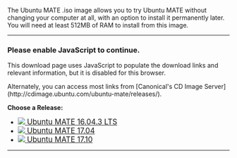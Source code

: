 <!--
.. title: Download
.. slug: download
.. date: 2016-04-04 10:00:00 UTC
.. tags: Ubuntu,MATE,download
.. link:
.. description: Download Ubuntu MATE
.. type: text
.. author: Luke Horwell
-->

The Ubuntu MATE .iso image allows you to try Ubuntu MATE without changing your 
computer at all, with an option to install it permanently later. You will need 
at least 512MB of RAM to install from this image.
<hr />

<noscript>
<div class="alert alert-danger">
<h3>Please enable JavaScript to continue.</h3>
<p>This download page uses JavaScript to populate the download links
and relevant information, but it is disabled for this browser.</p>
<p>Alternately, you can access most links from
[Canonical's CD Image Server](http://cdimage.ubuntu.com/ubuntu-mate/releases/).</p>
</div>
</noscript>

<style>
#arch-list .well {
margin: 0;
padding: 16px;
color: black;
cursor: pointer;
}

#arch-list a:hover {
text-decoration: none;
}

.well.active {
border: 2px solid #9AB270;
color: #fff !important;
background-color: #87a556 !important;
}
</style>

<div id="release-list">
<p><b>Choose a Release:</b></p>
<ul id="release" class="nav nav-pills" role="tablist"><li id="xenial" role="presentation"><a href="#xenial" role="tab" data-toggle="tab"><big><img src="/favicon-32.png"/> Ubuntu MATE 16.04.3 LTS</big></a></li>
<li id="zesty" role="presentation"><a href="#zesty" role="tab" data-toggle="tab"><big><img src="/favicon-32.png"/> Ubuntu MATE 17.04</big></a></li>
<li id="artful" role="presentation"><a href="#artful" role="tab" data-toggle="tab"><big><img src="/favicon-32.png"/> Ubuntu MATE 17.10</big></a></li>
</ul>
</div>

<div id="arch-list" class="row" hidden>
<hr>
<p><b>Choose your Architecture:</b></p>
<a id="amd64" onclick="selected_amd64()">
<div class="col-xs-3 well bs-component">
<h3>64-bit</h3>
<p>
Ideal for computers with:
<ul>
<li>More than 3 GB of RAM.</li>
<li>64-bit capable Intel and AMD processors</li>
<li>UEFI PCs booting in CSM mode.</li>
<li>Modern Intel-based Apple Macs</li>
</ul>
</p>
</div>
</a>
<a id="i386" onclick="selected_i386()">
<div class="col-xs-3 well bs-component">
<h3>32-bit</h3>
<p>
Ideal for computers with:
<ul>
<li>Less than 2 GB of RAM.</li>
<li>Intel and AMD processors.</li>
<li>Ageing PCs with low-RAM resources.</li>
<li>Older Intel-based Apple Macintosh systems.</li>
</ul>
</p>
</div>
</a>
<a id="powerpc" class="xenial " onclick="selected_powerpc()">
<div class="col-xs-3 well bs-component">
<h3>PowerPC</h3>
<p>
Designed for old generation PowerPC-based hardware, like:
<ul>
<li>Apple Macintosh G3, G4 and G5</li>
<li>Apple iBooks and PowerBooks</li>
<li>IBM OpenPower 7xx Machines</li>
</ul>
</p>
</div>
</a>
<a id="armhf" class="xenial " onclick="selected_armhf()">
<div class="col-xs-3 well bs-component">
<h3>Raspberry Pi</h3>
<p>
For aarch32 (ARMv7) computers, like:
<ul>
<li>Raspberry Pi 2</li>
<li>Raspberry Pi 3</li>
</ul>
</p>
</div>
</a>
</div>
<hr />

<div id="download-links" class="row" hidden>
<div id="release-notes" class="row">
<div class="col-xs-3">
<div class="text-center">
<img src="/favicon-144.png" alt="Ubuntu MATE">
</div>
</div>
<div class="col-xs-9">
<h3><span id="present-version"></span> for <span id="present-arch"></span> systems.</h3>
<p>See what's new and any other important information for this release.</p>
<p><a class="xenial" href="https://ubuntu-mate.org/blog/ubuntu-mate-xenial-final-release/"><span class="fa fa-file"></span> Release Announcement</a></p>
<p><a class="zesty" href="/blog/ubuntu-mate-zesty-final-release/"><span class="fa fa-file"></span> Release Announcement</a></p>
<p><a class="artful" href="/blog/ubuntu-mate-artful-alpha2/"><span class="fa fa-file"></span> Release Announcement</a></p>

<p><a class="rpi" href="/raspberry-pi/"><img src="/images/logos/raspberry-pi.png" width="16px" height="16px"> Learn More</a></p>
<p><a class="rpi" href="/raspberry-pi-change-log/"><img src="/images/logos/raspberry-pi.png" width="16px" height="16px"> What's New?</a></p>
<div class="alert alert-success xenial-amd64 xenial-i386 xenial-powerpc " hidden><p><b><span class="fa fa-info-circle"></span> This release has Long Term Support (LTS)</b></p><p>Recommended if you desire a stable system. Support ends <b>April 2019</b>.</p></div>
<div class="alert alert-info zesty-amd64 zesty-i386 zesty-powerpc zesty-armhf " hidden><p><b><span class="fa fa-info-circle"></span> This is an intermediate release</b></p><p>Suitable for people who want to keep up with the latest developments in Ubuntu MATE and Open Source. Support ends <b>January 2018</b>.</p></div>
<div class="alert alert-warning artful-amd64 artful-i386 artful-powerpc artful-armhf " hidden><p><b><span class="fa fa-info-circle"></span> This is a development pre-release</b></p><p>Suitable for developers and tester who want to help with Ubuntu MATE QA, or to provide testing feedback and file issue reports.</p></div>

</div>
</div>
<hr />

<div id="bittorrent" class="row">
<div class="col-xs-3">
<div class="text-center">
<img src="../assets/img/downloads/torrent.png" alt="BitTorrent">
</div>
</div>
<div class="col-xs-9">
<h3>Via Torrent</h3>
<p>If you can spare the bytes, a torrent is the recommended method to download Ubuntu MATE.</p>
<p>
<a class="xenial-powerpc" href="http://cdimage.ubuntu.com/ubuntu-mate/releases/16.04.2/release/ubuntu-mate-16.04.1-desktop-powerpc.iso.torrent" onclick="thanks()"><span class="fa fa-download"></span> ubuntu-mate-16.04.1-desktop-powerpc.iso.torrent</a>
<a class="xenial-armhf" href="https://ubuntu-mate.org/raspberry-pi/ubuntu-mate-16.04.2-desktop-armhf-raspberry-pi.img.xz.torrent" onclick="thanks()"><span class="fa fa-download"></span> ubuntu-mate-16.04.2-desktop-armhf-raspberry-pi.img.xz.torrent</a>
<a class="xenial-amd64" href="http://cdimage.ubuntu.com/ubuntu-mate/releases/16.04.3/release/ubuntu-mate-16.04.3-desktop-amd64.iso.torrent" onclick="thanks()"><span class="fa fa-download"></span> ubuntu-mate-16.04.3-desktop-amd64.iso.torrent</a>
<a class="xenial-i386" href="http://cdimage.ubuntu.com/ubuntu-mate/releases/16.04.3/release/ubuntu-mate-16.04.3-desktop-i386.iso.torrent" onclick="thanks()"><span class="fa fa-download"></span> ubuntu-mate-16.04.3-desktop-i386.iso.torrent</a>
<a class="zesty-amd64" href="http://cdimage.ubuntu.com/ubuntu-mate/releases/17.04/release/ubuntu-mate-17.04-desktop-amd64.iso.torrent" onclick="thanks()"><span class="fa fa-download"></span> ubuntu-mate-17.04-desktop-amd64.iso.torrent</a>
<a class="zesty-i386" href="http://cdimage.ubuntu.com/ubuntu-mate/releases/17.04/release/ubuntu-mate-17.04-desktop-i386.iso.torrent" onclick="thanks()"><span class="fa fa-download"></span> ubuntu-mate-17.04-desktop-i386.iso.torrent</a>
<a class="artful-amd64" href="http://cdimage.ubuntu.com/ubuntu-mate/releases/17.10/alpha-2/artful-desktop-amd64.iso.torrent" onclick="thanks()"><span class="fa fa-download"></span> artful-desktop-amd64.iso.torrent</a>
<a class="artful-i386" href="http://cdimage.ubuntu.com/ubuntu-mate/releases/17.10/alpha-2/artful-desktop-i386.iso.torrent" onclick="thanks()"><span class="fa fa-download"></span> artful-desktop-i386.iso.torrent</a>

</p>
<p>
<a class="xenial-amd64" href="magnet:?xt=urn:btih:fa5a86377cc38d2bd75339ebe5c0ebc5f593cb90&dn=ubuntu-mate-16.04.3-desktop-amd64.iso" onclick="thanks()"><span class="fa fa-magnet"></span> Magnet Link</a>
<a class="xenial-i386" href="magnet:?xt=urn:btih:deca97f1846e023ca6292f3cce0370b6094d9fad&dn=ubuntu-mate-16.04.3-desktop-i386.iso" onclick="thanks()"><span class="fa fa-magnet"></span> Magnet Link</a>
<a class="xenial-powerpc" href="magnet:?xt=urn:btih:f29b7235363d0456f52aaf8eb8b748e980837305&dn=ubuntu-mate-16.04.1-desktop-powerpc.iso" onclick="thanks()"><span class="fa fa-magnet"></span> Magnet Link</a>
<a class="xenial-armhf" href="magnet:?xt=urn:btih:d0f23c109d8662a3fe9338f75839af8d57e5d4a9&dn=ubuntu-mate-16.04.2-desktop-armhf-raspberry-pi.img.xz" onclick="thanks()"><span class="fa fa-magnet"></span> Magnet Link</a>
<a class="zesty-amd64" href="magnet:?xt=urn:btih:17e03ce12145d3cd308a203c53731f9845929239&dn=ubuntu-mate-17.04-desktop-amd64.iso" onclick="thanks()"><span class="fa fa-magnet"></span> Magnet Link</a>
<a class="zesty-i386" href="magnet:?xt=urn:btih:c822889553580c896f73da3fdc48610af48e50dc&dn=ubuntu-mate-17.04-desktop-i386.iso" onclick="thanks()"><span class="fa fa-magnet"></span> Magnet Link</a>
<a class="artful-amd64" href="magnet:?xt=urn:btih:fad5572ea7d2dcfafa3a34cd59e59ac26be62c53&dn=artful-desktop-amd64.iso" onclick="thanks()"><span class="fa fa-magnet"></span> Magnet Link</a>
<a class="artful-i386" href="magnet:?xt=urn:btih:6b27d8cfea714cad5f513680dcd96a3b6dc535f1&dn=artful-desktop-i386.iso" onclick="thanks()"><span class="fa fa-magnet"></span> Magnet Link</a>
<a title="Opens your BitTorrent client. This method is trackerless and doesn't utilize web seeds. The true peer to peer option.">
<span class="fa fa-info-circle"></span>
</a>
</p>
</div>
</div>
<hr />

<div class="row">
<div class="col-xs-3">
<div class="text-center">
<br>
<img src="../assets/img/downloads/download-tips.png" alt="Download Tip">
</div>
</div>
<div class="col-xs-9">
<br>
<h3>Download Tip</h3>
<p>
<b>A little bit can go a long way.</b> If everyone who downloaded Ubuntu MATE donated <b>$2.50</b>
it would fund the full-time development of Ubuntu MATE and MATE Desktop.
<u>Please help both projects flourish by showing your support with a tip.</u>
</p>
<div class="row"><div class="xenial-amd64 col-xs-3"><form name="single" class="form-horizontal" action="https://www.paypal.com/cgi-bin/webscr" method="post">
<fieldset><button type="submit" class="btn btn-primary">Tip us <b>$2.50</b></button></fieldset>
<input type="hidden" name="cmd" value="_xclick">          <input type="hidden" name="business" value="6282B4CZGVCB6">          <input type="hidden" name="item_name" value="Ubuntu MATE 16.04.3 amd64 Download Tip">          <input type="hidden" name="no_shipping" value="1">          <input type="hidden" name="no_note" value="1">          <input type="hidden" name="charset" value="UTF-8">          <input type="hidden" name="amount" value="2.50">          <input type="hidden" name="currency_code" value="USD">          <input type="hidden" name="src" value="1"><input type="hidden" name="sra" value="1">           <input type="hidden" name="return" value="https://ubuntu-mate.org/donation-completed/">           <input type="hidden" name="cancel_return" value="https://ubuntu-mate.org/donation-cancelled/">
</form></div>
<div class="xenial-amd64 col-xs-3"><form name="single" class="form-horizontal" action="https://www.paypal.com/cgi-bin/webscr" method="post">
<fieldset><button type="submit" class="btn btn-primary">Tip us <b>$5</b></button></fieldset>
<input type="hidden" name="cmd" value="_xclick">          <input type="hidden" name="business" value="6282B4CZGVCB6">          <input type="hidden" name="item_name" value="Ubuntu MATE 16.04.3 amd64 Download Tip">          <input type="hidden" name="no_shipping" value="1">          <input type="hidden" name="no_note" value="1">          <input type="hidden" name="charset" value="UTF-8">          <input type="hidden" name="amount" value="5">          <input type="hidden" name="currency_code" value="USD">          <input type="hidden" name="src" value="1"><input type="hidden" name="sra" value="1">           <input type="hidden" name="return" value="https://ubuntu-mate.org/donation-completed/">           <input type="hidden" name="cancel_return" value="https://ubuntu-mate.org/donation-cancelled/">
</form></div>
<div class="xenial-amd64 col-xs-3"><form name="single" class="form-horizontal" action="https://www.paypal.com/cgi-bin/webscr" method="post">
<fieldset><button type="submit" class="btn btn-primary">Tip us <b>$10</b></button></fieldset>
<input type="hidden" name="cmd" value="_xclick">          <input type="hidden" name="business" value="6282B4CZGVCB6">          <input type="hidden" name="item_name" value="Ubuntu MATE 16.04.3 amd64 Download Tip">          <input type="hidden" name="no_shipping" value="1">          <input type="hidden" name="no_note" value="1">          <input type="hidden" name="charset" value="UTF-8">          <input type="hidden" name="amount" value="10">          <input type="hidden" name="currency_code" value="USD">          <input type="hidden" name="src" value="1"><input type="hidden" name="sra" value="1">           <input type="hidden" name="return" value="https://ubuntu-mate.org/donation-completed/">           <input type="hidden" name="cancel_return" value="https://ubuntu-mate.org/donation-cancelled/">
</form></div>
<div class="xenial-amd64 col-xs-3"><form name="single" class="form-horizontal" action="https://www.paypal.com/cgi-bin/webscr" method="post">
<fieldset><button type="submit" class="btn btn-primary">Tip us <b>$20</b></button></fieldset>
<input type="hidden" name="cmd" value="_xclick">          <input type="hidden" name="business" value="6282B4CZGVCB6">          <input type="hidden" name="item_name" value="Ubuntu MATE 16.04.3 amd64 Download Tip">          <input type="hidden" name="no_shipping" value="1">          <input type="hidden" name="no_note" value="1">          <input type="hidden" name="charset" value="UTF-8">          <input type="hidden" name="amount" value="20">          <input type="hidden" name="currency_code" value="USD">          <input type="hidden" name="src" value="1"><input type="hidden" name="sra" value="1">           <input type="hidden" name="return" value="https://ubuntu-mate.org/donation-completed/">           <input type="hidden" name="cancel_return" value="https://ubuntu-mate.org/donation-cancelled/">
</form></div>
<div class="xenial-i386 col-xs-3"><form name="single" class="form-horizontal" action="https://www.paypal.com/cgi-bin/webscr" method="post">
<fieldset><button type="submit" class="btn btn-primary">Tip us <b>$2.50</b></button></fieldset>
<input type="hidden" name="cmd" value="_xclick">          <input type="hidden" name="business" value="6282B4CZGVCB6">          <input type="hidden" name="item_name" value="Ubuntu MATE 16.04.3 i386 Download Tip">          <input type="hidden" name="no_shipping" value="1">          <input type="hidden" name="no_note" value="1">          <input type="hidden" name="charset" value="UTF-8">          <input type="hidden" name="amount" value="2.50">          <input type="hidden" name="currency_code" value="USD">          <input type="hidden" name="src" value="1"><input type="hidden" name="sra" value="1">           <input type="hidden" name="return" value="https://ubuntu-mate.org/donation-completed/">           <input type="hidden" name="cancel_return" value="https://ubuntu-mate.org/donation-cancelled/">
</form></div>
<div class="xenial-i386 col-xs-3"><form name="single" class="form-horizontal" action="https://www.paypal.com/cgi-bin/webscr" method="post">
<fieldset><button type="submit" class="btn btn-primary">Tip us <b>$5</b></button></fieldset>
<input type="hidden" name="cmd" value="_xclick">          <input type="hidden" name="business" value="6282B4CZGVCB6">          <input type="hidden" name="item_name" value="Ubuntu MATE 16.04.3 i386 Download Tip">          <input type="hidden" name="no_shipping" value="1">          <input type="hidden" name="no_note" value="1">          <input type="hidden" name="charset" value="UTF-8">          <input type="hidden" name="amount" value="5">          <input type="hidden" name="currency_code" value="USD">          <input type="hidden" name="src" value="1"><input type="hidden" name="sra" value="1">           <input type="hidden" name="return" value="https://ubuntu-mate.org/donation-completed/">           <input type="hidden" name="cancel_return" value="https://ubuntu-mate.org/donation-cancelled/">
</form></div>
<div class="xenial-i386 col-xs-3"><form name="single" class="form-horizontal" action="https://www.paypal.com/cgi-bin/webscr" method="post">
<fieldset><button type="submit" class="btn btn-primary">Tip us <b>$10</b></button></fieldset>
<input type="hidden" name="cmd" value="_xclick">          <input type="hidden" name="business" value="6282B4CZGVCB6">          <input type="hidden" name="item_name" value="Ubuntu MATE 16.04.3 i386 Download Tip">          <input type="hidden" name="no_shipping" value="1">          <input type="hidden" name="no_note" value="1">          <input type="hidden" name="charset" value="UTF-8">          <input type="hidden" name="amount" value="10">          <input type="hidden" name="currency_code" value="USD">          <input type="hidden" name="src" value="1"><input type="hidden" name="sra" value="1">           <input type="hidden" name="return" value="https://ubuntu-mate.org/donation-completed/">           <input type="hidden" name="cancel_return" value="https://ubuntu-mate.org/donation-cancelled/">
</form></div>
<div class="xenial-i386 col-xs-3"><form name="single" class="form-horizontal" action="https://www.paypal.com/cgi-bin/webscr" method="post">
<fieldset><button type="submit" class="btn btn-primary">Tip us <b>$20</b></button></fieldset>
<input type="hidden" name="cmd" value="_xclick">          <input type="hidden" name="business" value="6282B4CZGVCB6">          <input type="hidden" name="item_name" value="Ubuntu MATE 16.04.3 i386 Download Tip">          <input type="hidden" name="no_shipping" value="1">          <input type="hidden" name="no_note" value="1">          <input type="hidden" name="charset" value="UTF-8">          <input type="hidden" name="amount" value="20">          <input type="hidden" name="currency_code" value="USD">          <input type="hidden" name="src" value="1"><input type="hidden" name="sra" value="1">           <input type="hidden" name="return" value="https://ubuntu-mate.org/donation-completed/">           <input type="hidden" name="cancel_return" value="https://ubuntu-mate.org/donation-cancelled/">
</form></div>
<div class="xenial-powerpc col-xs-3"><form name="single" class="form-horizontal" action="https://www.paypal.com/cgi-bin/webscr" method="post">
<fieldset><button type="submit" class="btn btn-primary">Tip us <b>$2.50</b></button></fieldset>
<input type="hidden" name="cmd" value="_xclick">          <input type="hidden" name="business" value="6282B4CZGVCB6">          <input type="hidden" name="item_name" value="Ubuntu MATE 16.04.1 for PowerPC Download Tip">          <input type="hidden" name="no_shipping" value="1">          <input type="hidden" name="no_note" value="1">          <input type="hidden" name="charset" value="UTF-8">          <input type="hidden" name="amount" value="2.50">          <input type="hidden" name="currency_code" value="USD">          <input type="hidden" name="src" value="1"><input type="hidden" name="sra" value="1">           <input type="hidden" name="return" value="https://ubuntu-mate.org/donation-completed/">           <input type="hidden" name="cancel_return" value="https://ubuntu-mate.org/donation-cancelled/">
</form></div>
<div class="xenial-powerpc col-xs-3"><form name="single" class="form-horizontal" action="https://www.paypal.com/cgi-bin/webscr" method="post">
<fieldset><button type="submit" class="btn btn-primary">Tip us <b>$5</b></button></fieldset>
<input type="hidden" name="cmd" value="_xclick">          <input type="hidden" name="business" value="6282B4CZGVCB6">          <input type="hidden" name="item_name" value="Ubuntu MATE 16.04.1 for PowerPC Download Tip">          <input type="hidden" name="no_shipping" value="1">          <input type="hidden" name="no_note" value="1">          <input type="hidden" name="charset" value="UTF-8">          <input type="hidden" name="amount" value="5">          <input type="hidden" name="currency_code" value="USD">          <input type="hidden" name="src" value="1"><input type="hidden" name="sra" value="1">           <input type="hidden" name="return" value="https://ubuntu-mate.org/donation-completed/">           <input type="hidden" name="cancel_return" value="https://ubuntu-mate.org/donation-cancelled/">
</form></div>
<div class="xenial-powerpc col-xs-3"><form name="single" class="form-horizontal" action="https://www.paypal.com/cgi-bin/webscr" method="post">
<fieldset><button type="submit" class="btn btn-primary">Tip us <b>$10</b></button></fieldset>
<input type="hidden" name="cmd" value="_xclick">          <input type="hidden" name="business" value="6282B4CZGVCB6">          <input type="hidden" name="item_name" value="Ubuntu MATE 16.04.1 for PowerPC Download Tip">          <input type="hidden" name="no_shipping" value="1">          <input type="hidden" name="no_note" value="1">          <input type="hidden" name="charset" value="UTF-8">          <input type="hidden" name="amount" value="10">          <input type="hidden" name="currency_code" value="USD">          <input type="hidden" name="src" value="1"><input type="hidden" name="sra" value="1">           <input type="hidden" name="return" value="https://ubuntu-mate.org/donation-completed/">           <input type="hidden" name="cancel_return" value="https://ubuntu-mate.org/donation-cancelled/">
</form></div>
<div class="xenial-powerpc col-xs-3"><form name="single" class="form-horizontal" action="https://www.paypal.com/cgi-bin/webscr" method="post">
<fieldset><button type="submit" class="btn btn-primary">Tip us <b>$20</b></button></fieldset>
<input type="hidden" name="cmd" value="_xclick">          <input type="hidden" name="business" value="6282B4CZGVCB6">          <input type="hidden" name="item_name" value="Ubuntu MATE 16.04.1 for PowerPC Download Tip">          <input type="hidden" name="no_shipping" value="1">          <input type="hidden" name="no_note" value="1">          <input type="hidden" name="charset" value="UTF-8">          <input type="hidden" name="amount" value="20">          <input type="hidden" name="currency_code" value="USD">          <input type="hidden" name="src" value="1"><input type="hidden" name="sra" value="1">           <input type="hidden" name="return" value="https://ubuntu-mate.org/donation-completed/">           <input type="hidden" name="cancel_return" value="https://ubuntu-mate.org/donation-cancelled/">
</form></div>
<div class="xenial-armhf col-xs-3"><form name="single" class="form-horizontal" action="https://www.paypal.com/cgi-bin/webscr" method="post">
<fieldset><button type="submit" class="btn btn-primary">Tip us <b>$2.50</b></button></fieldset>
<input type="hidden" name="cmd" value="_xclick">          <input type="hidden" name="business" value="6282B4CZGVCB6">          <input type="hidden" name="item_name" value="Ubuntu MATE 16.04.2 for Raspberry Pi 2 and 3 Download Tip">          <input type="hidden" name="no_shipping" value="1">          <input type="hidden" name="no_note" value="1">          <input type="hidden" name="charset" value="UTF-8">          <input type="hidden" name="amount" value="2.50">          <input type="hidden" name="currency_code" value="USD">          <input type="hidden" name="src" value="1"><input type="hidden" name="sra" value="1">           <input type="hidden" name="return" value="https://ubuntu-mate.org/donation-completed/">           <input type="hidden" name="cancel_return" value="https://ubuntu-mate.org/donation-cancelled/">
</form></div>
<div class="xenial-armhf col-xs-3"><form name="single" class="form-horizontal" action="https://www.paypal.com/cgi-bin/webscr" method="post">
<fieldset><button type="submit" class="btn btn-primary">Tip us <b>$5</b></button></fieldset>
<input type="hidden" name="cmd" value="_xclick">          <input type="hidden" name="business" value="6282B4CZGVCB6">          <input type="hidden" name="item_name" value="Ubuntu MATE 16.04.2 for Raspberry Pi 2 and 3 Download Tip">          <input type="hidden" name="no_shipping" value="1">          <input type="hidden" name="no_note" value="1">          <input type="hidden" name="charset" value="UTF-8">          <input type="hidden" name="amount" value="5">          <input type="hidden" name="currency_code" value="USD">          <input type="hidden" name="src" value="1"><input type="hidden" name="sra" value="1">           <input type="hidden" name="return" value="https://ubuntu-mate.org/donation-completed/">           <input type="hidden" name="cancel_return" value="https://ubuntu-mate.org/donation-cancelled/">
</form></div>
<div class="xenial-armhf col-xs-3"><form name="single" class="form-horizontal" action="https://www.paypal.com/cgi-bin/webscr" method="post">
<fieldset><button type="submit" class="btn btn-primary">Tip us <b>$10</b></button></fieldset>
<input type="hidden" name="cmd" value="_xclick">          <input type="hidden" name="business" value="6282B4CZGVCB6">          <input type="hidden" name="item_name" value="Ubuntu MATE 16.04.2 for Raspberry Pi 2 and 3 Download Tip">          <input type="hidden" name="no_shipping" value="1">          <input type="hidden" name="no_note" value="1">          <input type="hidden" name="charset" value="UTF-8">          <input type="hidden" name="amount" value="10">          <input type="hidden" name="currency_code" value="USD">          <input type="hidden" name="src" value="1"><input type="hidden" name="sra" value="1">           <input type="hidden" name="return" value="https://ubuntu-mate.org/donation-completed/">           <input type="hidden" name="cancel_return" value="https://ubuntu-mate.org/donation-cancelled/">
</form></div>
<div class="xenial-armhf col-xs-3"><form name="single" class="form-horizontal" action="https://www.paypal.com/cgi-bin/webscr" method="post">
<fieldset><button type="submit" class="btn btn-primary">Tip us <b>$20</b></button></fieldset>
<input type="hidden" name="cmd" value="_xclick">          <input type="hidden" name="business" value="6282B4CZGVCB6">          <input type="hidden" name="item_name" value="Ubuntu MATE 16.04.2 for Raspberry Pi 2 and 3 Download Tip">          <input type="hidden" name="no_shipping" value="1">          <input type="hidden" name="no_note" value="1">          <input type="hidden" name="charset" value="UTF-8">          <input type="hidden" name="amount" value="20">          <input type="hidden" name="currency_code" value="USD">          <input type="hidden" name="src" value="1"><input type="hidden" name="sra" value="1">           <input type="hidden" name="return" value="https://ubuntu-mate.org/donation-completed/">           <input type="hidden" name="cancel_return" value="https://ubuntu-mate.org/donation-cancelled/">
</form></div>
<div class="zesty-amd64 col-xs-3"><form name="single" class="form-horizontal" action="https://www.paypal.com/cgi-bin/webscr" method="post">
<fieldset><button type="submit" class="btn btn-primary">Tip us <b>$2.50</b></button></fieldset>
<input type="hidden" name="cmd" value="_xclick">          <input type="hidden" name="business" value="6282B4CZGVCB6">          <input type="hidden" name="item_name" value="Ubuntu MATE 17.04 amd64 Download Tip">          <input type="hidden" name="no_shipping" value="1">          <input type="hidden" name="no_note" value="1">          <input type="hidden" name="charset" value="UTF-8">          <input type="hidden" name="amount" value="2.50">          <input type="hidden" name="currency_code" value="USD">          <input type="hidden" name="src" value="1"><input type="hidden" name="sra" value="1">           <input type="hidden" name="return" value="https://ubuntu-mate.org/donation-completed/">           <input type="hidden" name="cancel_return" value="https://ubuntu-mate.org/donation-cancelled/">
</form></div>
<div class="zesty-amd64 col-xs-3"><form name="single" class="form-horizontal" action="https://www.paypal.com/cgi-bin/webscr" method="post">
<fieldset><button type="submit" class="btn btn-primary">Tip us <b>$5</b></button></fieldset>
<input type="hidden" name="cmd" value="_xclick">          <input type="hidden" name="business" value="6282B4CZGVCB6">          <input type="hidden" name="item_name" value="Ubuntu MATE 17.04 amd64 Download Tip">          <input type="hidden" name="no_shipping" value="1">          <input type="hidden" name="no_note" value="1">          <input type="hidden" name="charset" value="UTF-8">          <input type="hidden" name="amount" value="5">          <input type="hidden" name="currency_code" value="USD">          <input type="hidden" name="src" value="1"><input type="hidden" name="sra" value="1">           <input type="hidden" name="return" value="https://ubuntu-mate.org/donation-completed/">           <input type="hidden" name="cancel_return" value="https://ubuntu-mate.org/donation-cancelled/">
</form></div>
<div class="zesty-amd64 col-xs-3"><form name="single" class="form-horizontal" action="https://www.paypal.com/cgi-bin/webscr" method="post">
<fieldset><button type="submit" class="btn btn-primary">Tip us <b>$10</b></button></fieldset>
<input type="hidden" name="cmd" value="_xclick">          <input type="hidden" name="business" value="6282B4CZGVCB6">          <input type="hidden" name="item_name" value="Ubuntu MATE 17.04 amd64 Download Tip">          <input type="hidden" name="no_shipping" value="1">          <input type="hidden" name="no_note" value="1">          <input type="hidden" name="charset" value="UTF-8">          <input type="hidden" name="amount" value="10">          <input type="hidden" name="currency_code" value="USD">          <input type="hidden" name="src" value="1"><input type="hidden" name="sra" value="1">           <input type="hidden" name="return" value="https://ubuntu-mate.org/donation-completed/">           <input type="hidden" name="cancel_return" value="https://ubuntu-mate.org/donation-cancelled/">
</form></div>
<div class="zesty-amd64 col-xs-3"><form name="single" class="form-horizontal" action="https://www.paypal.com/cgi-bin/webscr" method="post">
<fieldset><button type="submit" class="btn btn-primary">Tip us <b>$20</b></button></fieldset>
<input type="hidden" name="cmd" value="_xclick">          <input type="hidden" name="business" value="6282B4CZGVCB6">          <input type="hidden" name="item_name" value="Ubuntu MATE 17.04 amd64 Download Tip">          <input type="hidden" name="no_shipping" value="1">          <input type="hidden" name="no_note" value="1">          <input type="hidden" name="charset" value="UTF-8">          <input type="hidden" name="amount" value="20">          <input type="hidden" name="currency_code" value="USD">          <input type="hidden" name="src" value="1"><input type="hidden" name="sra" value="1">           <input type="hidden" name="return" value="https://ubuntu-mate.org/donation-completed/">           <input type="hidden" name="cancel_return" value="https://ubuntu-mate.org/donation-cancelled/">
</form></div>
<div class="zesty-i386 col-xs-3"><form name="single" class="form-horizontal" action="https://www.paypal.com/cgi-bin/webscr" method="post">
<fieldset><button type="submit" class="btn btn-primary">Tip us <b>$2.50</b></button></fieldset>
<input type="hidden" name="cmd" value="_xclick">          <input type="hidden" name="business" value="6282B4CZGVCB6">          <input type="hidden" name="item_name" value="Ubuntu MATE 17.04 i386 Download Tip">          <input type="hidden" name="no_shipping" value="1">          <input type="hidden" name="no_note" value="1">          <input type="hidden" name="charset" value="UTF-8">          <input type="hidden" name="amount" value="2.50">          <input type="hidden" name="currency_code" value="USD">          <input type="hidden" name="src" value="1"><input type="hidden" name="sra" value="1">           <input type="hidden" name="return" value="https://ubuntu-mate.org/donation-completed/">           <input type="hidden" name="cancel_return" value="https://ubuntu-mate.org/donation-cancelled/">
</form></div>
<div class="zesty-i386 col-xs-3"><form name="single" class="form-horizontal" action="https://www.paypal.com/cgi-bin/webscr" method="post">
<fieldset><button type="submit" class="btn btn-primary">Tip us <b>$5</b></button></fieldset>
<input type="hidden" name="cmd" value="_xclick">          <input type="hidden" name="business" value="6282B4CZGVCB6">          <input type="hidden" name="item_name" value="Ubuntu MATE 17.04 i386 Download Tip">          <input type="hidden" name="no_shipping" value="1">          <input type="hidden" name="no_note" value="1">          <input type="hidden" name="charset" value="UTF-8">          <input type="hidden" name="amount" value="5">          <input type="hidden" name="currency_code" value="USD">          <input type="hidden" name="src" value="1"><input type="hidden" name="sra" value="1">           <input type="hidden" name="return" value="https://ubuntu-mate.org/donation-completed/">           <input type="hidden" name="cancel_return" value="https://ubuntu-mate.org/donation-cancelled/">
</form></div>
<div class="zesty-i386 col-xs-3"><form name="single" class="form-horizontal" action="https://www.paypal.com/cgi-bin/webscr" method="post">
<fieldset><button type="submit" class="btn btn-primary">Tip us <b>$10</b></button></fieldset>
<input type="hidden" name="cmd" value="_xclick">          <input type="hidden" name="business" value="6282B4CZGVCB6">          <input type="hidden" name="item_name" value="Ubuntu MATE 17.04 i386 Download Tip">          <input type="hidden" name="no_shipping" value="1">          <input type="hidden" name="no_note" value="1">          <input type="hidden" name="charset" value="UTF-8">          <input type="hidden" name="amount" value="10">          <input type="hidden" name="currency_code" value="USD">          <input type="hidden" name="src" value="1"><input type="hidden" name="sra" value="1">           <input type="hidden" name="return" value="https://ubuntu-mate.org/donation-completed/">           <input type="hidden" name="cancel_return" value="https://ubuntu-mate.org/donation-cancelled/">
</form></div>
<div class="zesty-i386 col-xs-3"><form name="single" class="form-horizontal" action="https://www.paypal.com/cgi-bin/webscr" method="post">
<fieldset><button type="submit" class="btn btn-primary">Tip us <b>$20</b></button></fieldset>
<input type="hidden" name="cmd" value="_xclick">          <input type="hidden" name="business" value="6282B4CZGVCB6">          <input type="hidden" name="item_name" value="Ubuntu MATE 17.04 i386 Download Tip">          <input type="hidden" name="no_shipping" value="1">          <input type="hidden" name="no_note" value="1">          <input type="hidden" name="charset" value="UTF-8">          <input type="hidden" name="amount" value="20">          <input type="hidden" name="currency_code" value="USD">          <input type="hidden" name="src" value="1"><input type="hidden" name="sra" value="1">           <input type="hidden" name="return" value="https://ubuntu-mate.org/donation-completed/">           <input type="hidden" name="cancel_return" value="https://ubuntu-mate.org/donation-cancelled/">
</form></div>
<div class="zesty-armhf col-xs-3"><form name="single" class="form-horizontal" action="https://www.paypal.com/cgi-bin/webscr" method="post">
<fieldset><button type="submit" class="btn btn-primary">Tip us <b>$2.50</b></button></fieldset>
<input type="hidden" name="cmd" value="_xclick">          <input type="hidden" name="business" value="6282B4CZGVCB6">          <input type="hidden" name="item_name" value="Ubuntu MATE 17.04 for Raspberry Pi 2 and 3 Download Tip">          <input type="hidden" name="no_shipping" value="1">          <input type="hidden" name="no_note" value="1">          <input type="hidden" name="charset" value="UTF-8">          <input type="hidden" name="amount" value="2.50">          <input type="hidden" name="currency_code" value="USD">          <input type="hidden" name="src" value="1"><input type="hidden" name="sra" value="1">           <input type="hidden" name="return" value="https://ubuntu-mate.org/donation-completed/">           <input type="hidden" name="cancel_return" value="https://ubuntu-mate.org/donation-cancelled/">
</form></div>
<div class="zesty-armhf col-xs-3"><form name="single" class="form-horizontal" action="https://www.paypal.com/cgi-bin/webscr" method="post">
<fieldset><button type="submit" class="btn btn-primary">Tip us <b>$5</b></button></fieldset>
<input type="hidden" name="cmd" value="_xclick">          <input type="hidden" name="business" value="6282B4CZGVCB6">          <input type="hidden" name="item_name" value="Ubuntu MATE 17.04 for Raspberry Pi 2 and 3 Download Tip">          <input type="hidden" name="no_shipping" value="1">          <input type="hidden" name="no_note" value="1">          <input type="hidden" name="charset" value="UTF-8">          <input type="hidden" name="amount" value="5">          <input type="hidden" name="currency_code" value="USD">          <input type="hidden" name="src" value="1"><input type="hidden" name="sra" value="1">           <input type="hidden" name="return" value="https://ubuntu-mate.org/donation-completed/">           <input type="hidden" name="cancel_return" value="https://ubuntu-mate.org/donation-cancelled/">
</form></div>
<div class="zesty-armhf col-xs-3"><form name="single" class="form-horizontal" action="https://www.paypal.com/cgi-bin/webscr" method="post">
<fieldset><button type="submit" class="btn btn-primary">Tip us <b>$10</b></button></fieldset>
<input type="hidden" name="cmd" value="_xclick">          <input type="hidden" name="business" value="6282B4CZGVCB6">          <input type="hidden" name="item_name" value="Ubuntu MATE 17.04 for Raspberry Pi 2 and 3 Download Tip">          <input type="hidden" name="no_shipping" value="1">          <input type="hidden" name="no_note" value="1">          <input type="hidden" name="charset" value="UTF-8">          <input type="hidden" name="amount" value="10">          <input type="hidden" name="currency_code" value="USD">          <input type="hidden" name="src" value="1"><input type="hidden" name="sra" value="1">           <input type="hidden" name="return" value="https://ubuntu-mate.org/donation-completed/">           <input type="hidden" name="cancel_return" value="https://ubuntu-mate.org/donation-cancelled/">
</form></div>
<div class="zesty-armhf col-xs-3"><form name="single" class="form-horizontal" action="https://www.paypal.com/cgi-bin/webscr" method="post">
<fieldset><button type="submit" class="btn btn-primary">Tip us <b>$20</b></button></fieldset>
<input type="hidden" name="cmd" value="_xclick">          <input type="hidden" name="business" value="6282B4CZGVCB6">          <input type="hidden" name="item_name" value="Ubuntu MATE 17.04 for Raspberry Pi 2 and 3 Download Tip">          <input type="hidden" name="no_shipping" value="1">          <input type="hidden" name="no_note" value="1">          <input type="hidden" name="charset" value="UTF-8">          <input type="hidden" name="amount" value="20">          <input type="hidden" name="currency_code" value="USD">          <input type="hidden" name="src" value="1"><input type="hidden" name="sra" value="1">           <input type="hidden" name="return" value="https://ubuntu-mate.org/donation-completed/">           <input type="hidden" name="cancel_return" value="https://ubuntu-mate.org/donation-cancelled/">
</form></div>
<div class="artful-amd64 col-xs-3"><form name="single" class="form-horizontal" action="https://www.paypal.com/cgi-bin/webscr" method="post">
<fieldset><button type="submit" class="btn btn-primary">Tip us <b>$2.50</b></button></fieldset>
<input type="hidden" name="cmd" value="_xclick">          <input type="hidden" name="business" value="6282B4CZGVCB6">          <input type="hidden" name="item_name" value="Ubuntu MATE 17.10 amd64 Download Tip">          <input type="hidden" name="no_shipping" value="1">          <input type="hidden" name="no_note" value="1">          <input type="hidden" name="charset" value="UTF-8">          <input type="hidden" name="amount" value="2.50">          <input type="hidden" name="currency_code" value="USD">          <input type="hidden" name="src" value="1"><input type="hidden" name="sra" value="1">           <input type="hidden" name="return" value="https://ubuntu-mate.org/donation-completed/">           <input type="hidden" name="cancel_return" value="https://ubuntu-mate.org/donation-cancelled/">
</form></div>
<div class="artful-amd64 col-xs-3"><form name="single" class="form-horizontal" action="https://www.paypal.com/cgi-bin/webscr" method="post">
<fieldset><button type="submit" class="btn btn-primary">Tip us <b>$5</b></button></fieldset>
<input type="hidden" name="cmd" value="_xclick">          <input type="hidden" name="business" value="6282B4CZGVCB6">          <input type="hidden" name="item_name" value="Ubuntu MATE 17.10 amd64 Download Tip">          <input type="hidden" name="no_shipping" value="1">          <input type="hidden" name="no_note" value="1">          <input type="hidden" name="charset" value="UTF-8">          <input type="hidden" name="amount" value="5">          <input type="hidden" name="currency_code" value="USD">          <input type="hidden" name="src" value="1"><input type="hidden" name="sra" value="1">           <input type="hidden" name="return" value="https://ubuntu-mate.org/donation-completed/">           <input type="hidden" name="cancel_return" value="https://ubuntu-mate.org/donation-cancelled/">
</form></div>
<div class="artful-amd64 col-xs-3"><form name="single" class="form-horizontal" action="https://www.paypal.com/cgi-bin/webscr" method="post">
<fieldset><button type="submit" class="btn btn-primary">Tip us <b>$10</b></button></fieldset>
<input type="hidden" name="cmd" value="_xclick">          <input type="hidden" name="business" value="6282B4CZGVCB6">          <input type="hidden" name="item_name" value="Ubuntu MATE 17.10 amd64 Download Tip">          <input type="hidden" name="no_shipping" value="1">          <input type="hidden" name="no_note" value="1">          <input type="hidden" name="charset" value="UTF-8">          <input type="hidden" name="amount" value="10">          <input type="hidden" name="currency_code" value="USD">          <input type="hidden" name="src" value="1"><input type="hidden" name="sra" value="1">           <input type="hidden" name="return" value="https://ubuntu-mate.org/donation-completed/">           <input type="hidden" name="cancel_return" value="https://ubuntu-mate.org/donation-cancelled/">
</form></div>
<div class="artful-amd64 col-xs-3"><form name="single" class="form-horizontal" action="https://www.paypal.com/cgi-bin/webscr" method="post">
<fieldset><button type="submit" class="btn btn-primary">Tip us <b>$20</b></button></fieldset>
<input type="hidden" name="cmd" value="_xclick">          <input type="hidden" name="business" value="6282B4CZGVCB6">          <input type="hidden" name="item_name" value="Ubuntu MATE 17.10 amd64 Download Tip">          <input type="hidden" name="no_shipping" value="1">          <input type="hidden" name="no_note" value="1">          <input type="hidden" name="charset" value="UTF-8">          <input type="hidden" name="amount" value="20">          <input type="hidden" name="currency_code" value="USD">          <input type="hidden" name="src" value="1"><input type="hidden" name="sra" value="1">           <input type="hidden" name="return" value="https://ubuntu-mate.org/donation-completed/">           <input type="hidden" name="cancel_return" value="https://ubuntu-mate.org/donation-cancelled/">
</form></div>
<div class="artful-i386 col-xs-3"><form name="single" class="form-horizontal" action="https://www.paypal.com/cgi-bin/webscr" method="post">
<fieldset><button type="submit" class="btn btn-primary">Tip us <b>$2.50</b></button></fieldset>
<input type="hidden" name="cmd" value="_xclick">          <input type="hidden" name="business" value="6282B4CZGVCB6">          <input type="hidden" name="item_name" value="Ubuntu MATE 17.10 i386 Download Tip">          <input type="hidden" name="no_shipping" value="1">          <input type="hidden" name="no_note" value="1">          <input type="hidden" name="charset" value="UTF-8">          <input type="hidden" name="amount" value="2.50">          <input type="hidden" name="currency_code" value="USD">          <input type="hidden" name="src" value="1"><input type="hidden" name="sra" value="1">           <input type="hidden" name="return" value="https://ubuntu-mate.org/donation-completed/">           <input type="hidden" name="cancel_return" value="https://ubuntu-mate.org/donation-cancelled/">
</form></div>
<div class="artful-i386 col-xs-3"><form name="single" class="form-horizontal" action="https://www.paypal.com/cgi-bin/webscr" method="post">
<fieldset><button type="submit" class="btn btn-primary">Tip us <b>$5</b></button></fieldset>
<input type="hidden" name="cmd" value="_xclick">          <input type="hidden" name="business" value="6282B4CZGVCB6">          <input type="hidden" name="item_name" value="Ubuntu MATE 17.10 i386 Download Tip">          <input type="hidden" name="no_shipping" value="1">          <input type="hidden" name="no_note" value="1">          <input type="hidden" name="charset" value="UTF-8">          <input type="hidden" name="amount" value="5">          <input type="hidden" name="currency_code" value="USD">          <input type="hidden" name="src" value="1"><input type="hidden" name="sra" value="1">           <input type="hidden" name="return" value="https://ubuntu-mate.org/donation-completed/">           <input type="hidden" name="cancel_return" value="https://ubuntu-mate.org/donation-cancelled/">
</form></div>
<div class="artful-i386 col-xs-3"><form name="single" class="form-horizontal" action="https://www.paypal.com/cgi-bin/webscr" method="post">
<fieldset><button type="submit" class="btn btn-primary">Tip us <b>$10</b></button></fieldset>
<input type="hidden" name="cmd" value="_xclick">          <input type="hidden" name="business" value="6282B4CZGVCB6">          <input type="hidden" name="item_name" value="Ubuntu MATE 17.10 i386 Download Tip">          <input type="hidden" name="no_shipping" value="1">          <input type="hidden" name="no_note" value="1">          <input type="hidden" name="charset" value="UTF-8">          <input type="hidden" name="amount" value="10">          <input type="hidden" name="currency_code" value="USD">          <input type="hidden" name="src" value="1"><input type="hidden" name="sra" value="1">           <input type="hidden" name="return" value="https://ubuntu-mate.org/donation-completed/">           <input type="hidden" name="cancel_return" value="https://ubuntu-mate.org/donation-cancelled/">
</form></div>
<div class="artful-i386 col-xs-3"><form name="single" class="form-horizontal" action="https://www.paypal.com/cgi-bin/webscr" method="post">
<fieldset><button type="submit" class="btn btn-primary">Tip us <b>$20</b></button></fieldset>
<input type="hidden" name="cmd" value="_xclick">          <input type="hidden" name="business" value="6282B4CZGVCB6">          <input type="hidden" name="item_name" value="Ubuntu MATE 17.10 i386 Download Tip">          <input type="hidden" name="no_shipping" value="1">          <input type="hidden" name="no_note" value="1">          <input type="hidden" name="charset" value="UTF-8">          <input type="hidden" name="amount" value="20">          <input type="hidden" name="currency_code" value="USD">          <input type="hidden" name="src" value="1"><input type="hidden" name="sra" value="1">           <input type="hidden" name="return" value="https://ubuntu-mate.org/donation-completed/">           <input type="hidden" name="cancel_return" value="https://ubuntu-mate.org/donation-cancelled/">
</form></div>
<div class="artful-armhf col-xs-3"><form name="single" class="form-horizontal" action="https://www.paypal.com/cgi-bin/webscr" method="post">
<fieldset><button type="submit" class="btn btn-primary">Tip us <b>$2.50</b></button></fieldset>
<input type="hidden" name="cmd" value="_xclick">          <input type="hidden" name="business" value="6282B4CZGVCB6">          <input type="hidden" name="item_name" value="Ubuntu MATE 17.10 for Raspberry Pi 2 and 3 Download Tip">          <input type="hidden" name="no_shipping" value="1">          <input type="hidden" name="no_note" value="1">          <input type="hidden" name="charset" value="UTF-8">          <input type="hidden" name="amount" value="2.50">          <input type="hidden" name="currency_code" value="USD">          <input type="hidden" name="src" value="1"><input type="hidden" name="sra" value="1">           <input type="hidden" name="return" value="https://ubuntu-mate.org/donation-completed/">           <input type="hidden" name="cancel_return" value="https://ubuntu-mate.org/donation-cancelled/">
</form></div>
<div class="artful-armhf col-xs-3"><form name="single" class="form-horizontal" action="https://www.paypal.com/cgi-bin/webscr" method="post">
<fieldset><button type="submit" class="btn btn-primary">Tip us <b>$5</b></button></fieldset>
<input type="hidden" name="cmd" value="_xclick">          <input type="hidden" name="business" value="6282B4CZGVCB6">          <input type="hidden" name="item_name" value="Ubuntu MATE 17.10 for Raspberry Pi 2 and 3 Download Tip">          <input type="hidden" name="no_shipping" value="1">          <input type="hidden" name="no_note" value="1">          <input type="hidden" name="charset" value="UTF-8">          <input type="hidden" name="amount" value="5">          <input type="hidden" name="currency_code" value="USD">          <input type="hidden" name="src" value="1"><input type="hidden" name="sra" value="1">           <input type="hidden" name="return" value="https://ubuntu-mate.org/donation-completed/">           <input type="hidden" name="cancel_return" value="https://ubuntu-mate.org/donation-cancelled/">
</form></div>
<div class="artful-armhf col-xs-3"><form name="single" class="form-horizontal" action="https://www.paypal.com/cgi-bin/webscr" method="post">
<fieldset><button type="submit" class="btn btn-primary">Tip us <b>$10</b></button></fieldset>
<input type="hidden" name="cmd" value="_xclick">          <input type="hidden" name="business" value="6282B4CZGVCB6">          <input type="hidden" name="item_name" value="Ubuntu MATE 17.10 for Raspberry Pi 2 and 3 Download Tip">          <input type="hidden" name="no_shipping" value="1">          <input type="hidden" name="no_note" value="1">          <input type="hidden" name="charset" value="UTF-8">          <input type="hidden" name="amount" value="10">          <input type="hidden" name="currency_code" value="USD">          <input type="hidden" name="src" value="1"><input type="hidden" name="sra" value="1">           <input type="hidden" name="return" value="https://ubuntu-mate.org/donation-completed/">           <input type="hidden" name="cancel_return" value="https://ubuntu-mate.org/donation-cancelled/">
</form></div>
<div class="artful-armhf col-xs-3"><form name="single" class="form-horizontal" action="https://www.paypal.com/cgi-bin/webscr" method="post">
<fieldset><button type="submit" class="btn btn-primary">Tip us <b>$20</b></button></fieldset>
<input type="hidden" name="cmd" value="_xclick">          <input type="hidden" name="business" value="6282B4CZGVCB6">          <input type="hidden" name="item_name" value="Ubuntu MATE 17.10 for Raspberry Pi 2 and 3 Download Tip">          <input type="hidden" name="no_shipping" value="1">          <input type="hidden" name="no_note" value="1">          <input type="hidden" name="charset" value="UTF-8">          <input type="hidden" name="amount" value="20">          <input type="hidden" name="currency_code" value="USD">          <input type="hidden" name="src" value="1"><input type="hidden" name="sra" value="1">           <input type="hidden" name="return" value="https://ubuntu-mate.org/donation-completed/">           <input type="hidden" name="cancel_return" value="https://ubuntu-mate.org/donation-cancelled/">
</form></div>
</div>
<p><b>Powered by </b> <img src="../assets/img/logos/pp-logo-100px.png" height="24px"/></p>
<p>
<b>To donate more, donate with BitCoin or become an Ubuntu MATE Patron
<a href="https://ubuntu-mate.org/donate/">please visit the donate page</a>.</b>
</p>
</div>
</div>
<hr />

<div id="direct-download" class="row">
<div class="col-xs-3">
<div class="text-center">
<br>
<img src="../assets/img/downloads/direct-download.png" alt="Direct Download">
</div>
</div>
<div class="col-xs-9">
<h3>Via Direct Download</h3>
<p>If preferred, you can also download the images over HTTP.</p>
<p>
<a class="xenial-powerpc" href="http://cdimage.ubuntu.com/ubuntu-mate/releases/16.04.2/release/ubuntu-mate-16.04.1-desktop-powerpc.iso" onclick="thanks()"><span class="fa fa-download"></span> ubuntu-mate-16.04.1-desktop-powerpc.iso</a>
<a class="xenial-amd64" href="http://cdimage.ubuntu.com/ubuntu-mate/releases/16.04.3/release/ubuntu-mate-16.04.3-desktop-amd64.iso" onclick="thanks()"><span class="fa fa-download"></span> ubuntu-mate-16.04.3-desktop-amd64.iso</a>
<a class="xenial-i386" href="http://cdimage.ubuntu.com/ubuntu-mate/releases/16.04.3/release/ubuntu-mate-16.04.3-desktop-i386.iso" onclick="thanks()"><span class="fa fa-download"></span> ubuntu-mate-16.04.3-desktop-i386.iso</a>
<a class="zesty-amd64" href="http://cdimage.ubuntu.com/ubuntu-mate/releases/17.04/release/ubuntu-mate-17.04-desktop-amd64.iso" onclick="thanks()"><span class="fa fa-download"></span> ubuntu-mate-17.04-desktop-amd64.iso</a>
<a class="zesty-i386" href="http://cdimage.ubuntu.com/ubuntu-mate/releases/17.04/release/ubuntu-mate-17.04-desktop-i386.iso" onclick="thanks()"><span class="fa fa-download"></span> ubuntu-mate-17.04-desktop-i386.iso</a>
<a class="artful-amd64" href="http://cdimage.ubuntu.com/ubuntu-mate/releases/17.10/alpha-2/artful-desktop-amd64.iso" onclick="thanks()"><span class="fa fa-download"></span> artful-desktop-amd64.iso</a>
<a class="artful-i386" href="http://cdimage.ubuntu.com/ubuntu-mate/releases/17.10/alpha-2/artful-desktop-i386.iso" onclick="thanks()"><span class="fa fa-download"></span> artful-desktop-i386.iso</a>

<img class="rpi" src="../images/flags/bytemark-16.png" width="16px" height="16px"/>&nbsp;
<a class="xenial-armhf" href="https://ubuntu-mate.org/raspberry-pi/ubuntu-mate-16.04.2-desktop-armhf-raspberry-pi.img.xz" onclick="thanks()"><b>Bytemark</b> - ubuntu-mate-16.04.2-desktop-armhf-raspberry-pi.img.xz</a>

<br class="rpi" />
</p>
<p>
<b>Download Size:</b>
<span class="xenial-amd64">1.7 GB</span>
<span class="xenial-i386">1.7 GB</span>
<span class="xenial-powerpc">1.7 GB</span>
<span class="xenial-armhf">1.2 GB</span>
<span class="zesty-amd64">1.7 GB</span>
<span class="zesty-i386">1.7 GB</span>
<span class="artful-amd64">1.8 GB</span>
<span class="artful-i386">1.8 GB</span>

</p>
<p>
<b>SHA256 Checksum:</b>
<code class="xenial-amd64">39cb4d4069dd79a9104b8c1c5d0d4a5b009779eec55fafeceafcf43c7ebcaba4</code>
<code class="xenial-i386">4bfe56e59e565088264590ad930130c4e872b1806c34fd6a7202752852961355</code>
<code class="xenial-powerpc">59ee1a0bfd9995aa71edeb8c011536c815b6980392b527ae243c2a5835b8d43d</code>
<code class="xenial-armhf">dc3afcad68a5de3ba683dc30d2093a3b5b3cd6b2c16c0b5de8d50fede78f75c2</code>
<code class="zesty-amd64">acfcf1ab54946c67e99e0503c23385e697046fae45e393661d501100844d9a5d</code>
<code class="zesty-i386">8415711f8085f2c25341261e9503355be53a6871f8ffc96ada62884b1ee4d00b</code>
<code class="zesty-powerpc"></code>
<code class="zesty-armhf"></code>
<code class="artful-amd64">64c1f55e339874d9feaecf27a47255f32e212c455d66e82e57091248113f6fbf</code>
<code class="artful-i386">e811f4c40ce9ad451d330811c259ea7f91bf9ec8ef7ab3f42d961aabb9ef993a</code>
<code class="artful-powerpc"></code>
<code class="artful-armhf"></code>

</p>
<p><a href="../how-to-verify-downloads"><span class="fa fa-question-circle"></span> How to verify downloads</a></p>
<div class="rpi">
<span class="fa fa-heart"></span>
Many thanks to <a href="https://www.bytemark.co.uk/r/ubuntu-mate/"><b>Bytemark</b></a> for sponsoring all the hosting and bandwidth costs for the Ubuntu MATE downloads of the Raspberry Pi images.
<div class="row">
<div class="col-lg-3">&nbsp;</div>
<div class="col-lg-6">
<div class="well bs-component">
<a href="http://www.bytemark.co.uk/r/ubuntu-mate"><img class="centered" src="/images/sponsors/bytemark.png" alt="Bytemark" /></a>
</div>
</div>
<div class="col-lg-3">&nbsp;</div>
</div>        
</div>      
</div>
</div>
<hr />

<div id="sponsor1" class="row">
<div class="col-xs-3">
<div class="text-center">
<br><br>
<img src="../images/sponsors/osdisc.png" alt="OSDisc.com">
</div>
</div>
<div class="col-xs-9">
<h3>Purchase DVDs and USBs</h3>
<h4><b>OSDisc.com</b></h4>
<p>OSDisc.com is a leading source for Linux DVDs and USBs. Purchase ready-to-use bootable
DVDs and memory sticks that come pre-installed with Ubuntu MATE and have persistent storage.</p>
<p>
<a href="https://www.osdisc.com/products/ubuntumate?affiliate=ubuntumate">
<span class="fa fa-shopping-cart"></span> Purchase
</a>
</p>
</div>
</div>
<br />

<div id="sponsor2" class="row">
<div class="col-xs-3">
<div class="text-center">
<br>
<img src="../images/merch/hellotux/flash-drive.png" alt="HelloTux Flash Drive">
</div>
</div>
<div class="col-xs-9">
<h4><b>HELLOTUX</b></h4>
<p>HELLOTUX sell an Ubuntu MATE branded 8GB Metallic Unibody USB stick that is just 41 mm
long and less than 5 mm thick. It’s the perfect flash drive for your key ring, always
with you. HELLOTUX will also help you to upgrade your flash drive to the next version
of Ubuntu MATE, absolutely free.</p>
<p>
<a href="https://www.hellotux.com/ubuntumate1510_flash_drive">
<span class="fa fa-shopping-cart"></span> Purchase
</a>
</p>
</div>
</div>
<hr/>

<div id="getting-started" class="row">
<div class="row">
<div class="col-xs-3">
<div class="text-center">
<br>
<img src="../assets/img/downloads/getting-started.png" alt="Getting Started">
</div>
</div>
<div class="col-xs-9">
<br>
<h3>Getting Started</h3>
<p>The following resources may be useful to help get you up and running.</p>
<p>
<ul>
<li><a href="../how-to-create-bootable-usb-drive"><span class="fa fa-usb"></span> Creating a bootable USB on Windows, Mac and GNU/Linux</a></li>
<li><a href="https://help.ubuntu.com/community/BurningIsoHowto"><span class="fa fa-dot-circle-o"></span> Burning a DVD on Windows, Mac and GNU/Linux</a></li>
<li><a href="../about/#hardware_requirements"><span class="fa fa-laptop"></span> Check your System Requirements</a></li>
</ul>
</p>
</div>
</div>
</div>
<hr />

<div id="mirrors" class="row">
<div class="col-xs-3">
<div class="text-center">
<br>
<img src="../assets/img/logos/i18n-small.png" alt="Mirrors and Other Options">
</div>
</div>
<div class="col-xs-9">
<h3>Mirrors and Other Options</h3>
<p>You might prefer to find a DVD image on a mirror server that is geographically
close to you in order to achieve a faster download.</p>
<p>
<a target="_blank" href="https://launchpad.net/ubuntu/+cdmirrors">
<span class="fa fa-globe"></span> List Official Mirrors
</a>
</p>
<p><a class="xenial" href="http://cdimage.ubuntu.com/ubuntu-mate/releases/16.04.3/release/" target="_blank"><span class="fa fa-bookmark"></span> Other Downloads for 16.04.3</a>
<a class="zesty" href="http://cdimage.ubuntu.com/ubuntu-mate/releases/17.04/release/" target="_blank"><span class="fa fa-bookmark"></span> Other Downloads for 17.04</a>
<a class="artful" href="http://cdimage.ubuntu.com/ubuntu-mate/releases/17.10/alpha-2/" target="_blank"><span class="fa fa-bookmark"></span> Other Downloads for 17.10</a>
</p>
</div>
</div>
<hr id="mirrors-hr" />
</div>

<script src="https://code.jquery.com/jquery-1.12.2.min.js"></script>
<script src="https://maxcdn.bootstrapcdn.com/bootstrap/3.3.6/js/bootstrap.min.js"></script>

<script>
<!-- JQuery -->
if (typeof jQuery == 'undefined') {
document.write(unescape("%3Cscript src='/assets/js/jquery-2.0.0.min.js' type='text/javascript'%3E%3C/script%3E"));
}

<!-- Bootstrap -->
if ( typeof($.fn.modal) === 'undefined') {
document.write('<script src="/assets/js/bootstrap.min.js"><\/script>')
}
$.fn.modal || document.write('<script src="">\x3C/script>')
</script>

<script>
// # Set variables
var version = {xenial: "xenial", zesty: "zesty", artful: "artful"};
var arch = {amd64: "amd64", i386: "i386", powerpc: "powerpc", armhf: "armhf"};


// # Set defaults
var show_version = "x";
var show_arch = "x";
var present_version = "x"
var present_arch = "x"

function updatePage() {
var v1, a1, v2, a2;
for (v1 in version) {
v2 = version[v1];
$('.' + v2).hide();
for (a1 in arch) {
a2 = arch[a1];
$('.' + v2 + '-' + a2).hide();
$('#' + a2 + ' .well').removeClass('active');
}
}
$('.' + show_version).show();
$('.' + show_version + '-' + show_arch).show();
$('#' + show_arch + ' .well').addClass('active');
$('#present-version').html(present_version)
$('#present-arch').html(present_arch)
$('#download-links').slideUp('fast');
}

// Run this when page loads.
updatePage();

function showDownloadLinks() {
$('#download-links').slideDown();
$('#mirrors').show();
$('#mirrors-hr').show();
$('.rpi').hide();
}

function thanks() {
$('#getting-started').slideDown('slow');
$('#getting-started-hr').show();
}

// Selecting a distro version
$( "#xenial" ).click(function() {show_version = "xenial";present_version = "Ubuntu MATE 16.04.3 LTS";updatePage();$('#arch-list').slideDown();});
$( "#zesty" ).click(function() {show_version = "zesty";present_version = "Ubuntu MATE 17.04";updatePage();$('#arch-list').slideDown();});
$( "#artful" ).click(function() {show_version = "artful";present_version = "Ubuntu MATE 17.10";updatePage();$('#arch-list').slideDown();});


// Selecting an architecture
function selected_i386() {
show_arch = "i386";
present_arch = "32-bit";
updatePage();
showDownloadLinks();
}

function selected_amd64() {
show_arch = "amd64";
present_arch = "64-bit";
updatePage();
showDownloadLinks();
}

function selected_powerpc() {
show_arch = "powerpc";
present_arch = "PowerPC";
updatePage();
showDownloadLinks();
}

function selected_armhf() {
show_arch = "armhf";
present_arch = "Raspberry Pi 2 and 3";
updatePage();
showDownloadLinks();
$('#mirrors').hide();
$('#mirrors-hr').hide();
$('.rpi').show();
}

</script>

<script>
// http://netnix.org/2014/04/27/tracking-downloads-with-google-analytics/
window.onload = function() {
var a = document.getElementsByTagName('a');
for (i = 0; i < a.length; i++) {
if (a[i].href.match(/^https?:\/\/.+\.(bz2|deb|gz|iso|pdf|torrent|xz|zip)$/i)) {
a[i].setAttribute('target', '_blank');
a[i].onclick = function() {
ga('send', 'event', 'Downloads', 'Click', this.getAttribute('href'));
};
}
}
}
</script>


